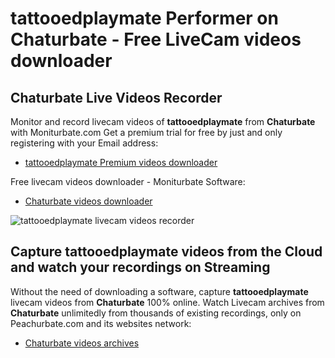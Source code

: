 # tattooedplaymate Performer on Chaturbate - Free LiveCam videos downloader

## Chaturbate Live Videos Recorder

Monitor and record livecam videos of **tattooedplaymate** from **Chaturbate** with Moniturbate.com
Get a premium trial for free by just and only registering with your Email address:
* [tattooedplaymate Premium videos downloader](https://moniturbate.com/request-demo-licence-key.html)

Free livecam videos downloader - Moniturbate Software:
* [Chaturbate videos downloader](https://moniturbate.com/moniturbate-download-software.html)

![tattooedplaymate livecam videos recorder](https://peachurnet.com/templates/moniturbate-software.png)


## Capture tattooedplaymate videos from the Cloud and watch your recordings on Streaming

Without the need of downloading a software, capture **tattooedplaymate** livecam videos from **Chaturbate** 100% online.
Watch Livecam archives from **Chaturbate** unlimitedly from thousands of existing recordings, only on Peachurbate.com and its websites network:
* [Chaturbate videos archives](https://peachurnet.com/)